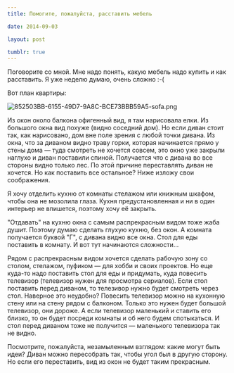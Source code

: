 ```yaml
---
title: Помогите, пожалуйста, расставить мебель

date: 2014-09-03

layout: post

tumblr: true
---
```


Поговорите со мной. Мне надо понять, какую мебель надо купить и как расставить. Я уже неделю думаю, очень сложно :-(

Вот план квартиры:

![852503BB-6155-49D7-9A8C-BCE73BBB59A5-sofa.png](http://img-fotki.yandex.ru/get/6820/14441195.32/0_884f0_35e25a55_orig.png)<excerpt/>

Из окон около балкона офигенный вид, я там нарисовала елки. Из большого окна вид похуже (видно соседний дом). Но если диван стоит так, как нарисовано, дом вне поле зрения с любой точки дивана. Из окна, что за диваном видно траву горки, которая начинается прямо у стены дома — туда смотреть не хочется совсем, это окно уже закрыли наглухо и диван поставили спиной. Получается что с дивана во все стороны видно только лес. По этой причине переставлять диван не хочется. Но как поставить все остальное? Ниже изложу свои соображения.

Я хочу отделить кухню от комнаты стелажом или книжным шкафом, чтобы она не мозолила глаза. Кухня предустановленная и ни в один интерьер не впишется, поэтому хочу её закрыть.

"Отдавать" на кухню окна с самым распрекрасным видом тоже жаба душит. Поэтому думаю сделать глухую кухню, без окон. А комната получается буквой "Г", с дивана видно все окна. Стол для еды поставить в комнату. И вот тут начинаются сложности...

Рядом с распрекрасным видом хочется сделать рабочую зону со столом, стелажом, пуфиком — для хобби и своих проектов.
Но еще куда-то надо поставить стол для еды и придумать, куда повесить телевизор (телевизор нужен для просмотра сериалов). Если стол поставить перед диваном, то телезивор нужно будет смотреть через стол. Наверное это неудобно?
Повесить телевизор можно на кухонную стену или на стену рядом с балконом. Только это нужен будет большой телевизор, они дороже. А если телевизор маленький и ставить его близко, то он будет посреди комнаты и об него будем спотыкаться. И стол перед диваном тоже не получится — маленького телевизора так не видно.

Посмотрите, пожалуйста, незамыленным взглядом: какие могут быть идеи? Диван можно пересобрать так, чтобы угол был в другую сторону. Но если его переставить, вид из окон не будет таким прекрасным.
